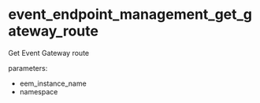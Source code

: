 # event_endpoint_management_get_gateway_route

Get Event Gateway route
 
parameters:
- eem_instance_name
- namespace
